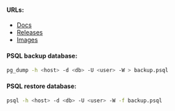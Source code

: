 #### URLs:
- [Docs](https://www.postgresql.org/docs/)
- [Releases](https://www.postgresql.org/docs/release/)
- [Images](https://hub.docker.com/r/bitnami/postgresql/tags)

#### PSQL backup database:
```bash
pg_dump -h <host> -d <db> -U <user> -W > backup.psql
```

#### PSQL restore database:
```bash
psql -h <host> -d <db> -U <user> -W -f backup.psql
```

